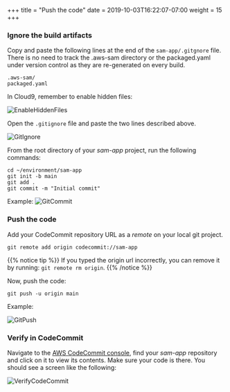 +++
title = "Push the code"
date = 2019-10-03T16:22:07-07:00
weight = 15
+++

### Ignore the build artifacts
Copy and paste the following lines at the end of the `sam-app/.gitgnore` file. There is no need to track the  .aws-sam directory or the packaged.yaml under version control as they are re-generated on every build. 

```
.aws-sam/
packaged.yaml
```

In Cloud9, remember to enable hidden files: 

![EnableHiddenFiles](/images/screenshot-hidden-files-cloud9.png)

Open the `.gitignore` file and paste the two lines described above. 

![GitIgnore](/images/screenshot-git-ignore.png)

From the root directory of your _sam-app_ project, run the following commands:

```
cd ~/environment/sam-app
git init -b main
git add .
git commit -m "Initial commit"
```

Example: 
![GitCommit](/images/screenshot-git-commit.png)

### Push the code
Add your CodeCommit repository URL as a _remote_ on your local git project.

```
git remote add origin codecommit://sam-app
```

{{% notice tip %}}
If you typed the origin url incorrectly, you can remove it by running: `git remote rm origin`.
{{% /notice %}}

Now, push the code:

```
git push -u origin main
```

Example:

![GitPush](/images/screenshot-git-push.png)

### Verify in CodeCommit
Navigate to the [AWS CodeCommit console](https://console.aws.amazon.com/codesuite/codecommit/home), find your _sam-app_ repository and click on it to view its contents. Make sure your code is there. You should see a screen like the following:

![VerifyCodeCommit](/images/screenshot-verify-codecommit.png)